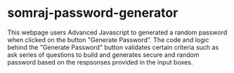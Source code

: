# somraj-password-generator

This webpage users Advanced Javascript to generated a random password when clicked on the button "Generate Password". The code and logic behind the "Generate Password" button validates certain criteria such as ask series of questions to build and generates secure and random password based on the respsonses provided in the input boxes. 
